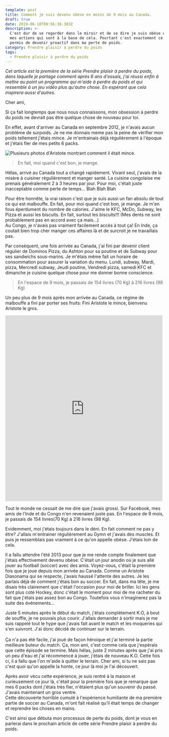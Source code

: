 ```yaml
---
template: post
title: Comment je suis devenu obèse en moins de 9 mois au Canada.
draft: true
date: 2019-06-18T09:56:38.303Z
description: >-
  C'est dur de se regarder dans le miroir et de se dire je suis obèse et ce sont
  mes actions qui sont à la base de cela. Pourtant c'est exactement ce qui m'a
  permis de devenir proactif dans ma perte de poids.
category: Prendre plaisir à perdre du poids
tags:
  - Prendre plaisir à perdre du poids
---
```

_Cet article est la première de la série Prendre plaisir à perdre du poids, dans laquelle je partage comment après 6 ans d'essais, j'ai réussi enfin à mettre au point un programme qui m'aide à perdre du poids et qui ressemble à un jeu vidéo plus qu'autre chose. En espérant que cela inspirera aussi d'autres._

Cher ami,

Si ça fait longtemps que nous nous connaissons, mon obsession à perdre du poids ne devrait pas être quelque chose de nouveau pour toi. 

En effet, avant d'arriver au Canada en septembre 2012, je n'avais aucun problème de surpoids. Je ne me donnais meme pas la peine de vérifier mon poids tellement j'étais mince. Je m'entrainais déjà régulièrement à l'époque et j'étais fier de mes petits 6 packs.

![Plusieurs photos d'Aristote montrant comment il était mince.](/media/228699_104858502939111_5149882_n-collage.jpg "Le bon vieux temps.")

> En fait, moi quand c'est bon, je mange.

Hélas, arrivé au Canada tout a changé rapidement. Vivant seul, j'avais de la misère à cuisiner régulièrement et manger santé. La cuisine congolaise me prenais généralement 2 à 3 heures par jour. Pour moi, c'était juste inacceptable comme perte de temps… Blah Blah Blah

Pour être honnête, la vrai raison c'est que je suis aussi un fan absolu de tout ce qui est malbouffe. En fait, pour moi quand c'est bon, je mange. Je m'en fous éperdument du nombre de calories. J'aime le KFC, McDo, Subway, les Pizza et aussi les biscuits. En fait, surtout les biscuits!!! (Mes dents ne sont probablement pas en accord avec ça mais…)\
Au Congo, je n'avais pas vraiment facilement accès à tout ça! En Inde, ça coutait bien trop cher manger ces affaires là et de surcroit je ne travaillais pas.

Par conséquent, une fois arrivée au Canada, j'ai fini par devenir client régulier de Dominos Pizza, du Ashton pour sa poutine et de Subway pour ses sandwichs sous-marins. Je m'étais même fait un horaire de consommation pour assurer la variation du menu. Lundi, subway, Mardi, pizza, Mercredi subway, Jeudi poutine, Vendredi pizza, samedi KFC et dimanche je cuisine quelque chose pour me donner bonne conscience.

> En l'espace de 9 mois, je passais de 154 livres (70 Kg) à 216 livres (98 Kg)

Un peu plus de 9 mois après mon arrivée au Canada, ce régime de malbouffe a fini par porter ses fruits: Fini Aristote le mince, bienvenu Aristote le gros. 

<iframe src="https://www.facebook.com/plugins/post.php?href=https%3A%2F%2Fwww.facebook.com%2Fphoto.php%3Ffbid%3D464366416988316%26set%3Dpb.100002448856234.-2207520000.1560926762.%26type%3D3%26theater&width=500&show_text=true&height=589" width="500" height="589" style="border:none;overflow:hidden" scrolling="no" frameborder="0" allowTransparency="true" allow="encrypted-media"></iframe>

Tout le monde ne cessait de me dire que j'avais grossi. Sur Facebook, mes amis de l'Inde et du Congo n'en revenaient juste pas. En l'espace de 9 mois, je passais de 154 livres(70 Kg) à 216 livres (98 Kg).

Evidemment, moi j'étais toujours dans le déni. En fait comment ne pas y être? J'allais m'entrainer régulièrement au Gymn et j'avais des muscles. Et puis je ressemblais pas vraiment à ce qu'on appelle obèse. J'étais loin de cela.

Il a fallu attendre l'été 2013 pour que je me rende compte finalement que j'étais effectivement devenu obèse. C'était un jour anodin où je suis allé jouer au football (soccer) avec des amis. Voyez-vous, c'était la première fois que je joue depuis mon arrivée au Canada. Comme un Aristote Diasonama qui se respecte, j'avais haussé l'attente des autres. Je les parlais déjà de comment j'étais bon au soccer. En fait, dans ma tête, je me disais très clairement que c'était l'occasion pour moi de briller. Ici les gens sont plus coté Hockey, donc c'était le moment pour moi de me racheter du fait que j'étais pas assez bon au Congo. Toutefois vous n'imaginerez pas la suite des événements…  

Juste 5 minutes après le début du match, j'étais complètement K.O, à bout de souffle, je ne pouvais plus courir. J'allais demander à sortir mais je me suis rappelé tout le hype que j'avais fait avant le match et les moqueries qui s'en suivront. J'ai donc décidé de continuer sur le terrain.\
\
Ça n'a pas été facile, j'ai joué de façon héroique et j'ai terminé la partie meilleure buteur du match. Ça, mon ami, c'est comme cela que j'espérais que cette épisode se termine. Mais hélas, juste 2 minutes après que j'ai pris un peu d'eau et j'ai récommencé à jouer, j'étais de nouveau K.O. Cette fois ci, il a fallu que l'on m'aide à quitter le terrain. Cher ami, si tu ne sais pas c'est quoi qu'on appelle la honte, ce jour là moi je l'ai découvert.

Après avoir vécu cette expérience, je suis rentré à la maison et curieusement ce jour là, c'était pour la première fois que je remarque que mes 6 packs dont j'étais très fier, n'étaient plus qu'un souvenir du passé. J'avais maintenant un gros ventre.\
Cette découverte horrible cumulé à l'expérience humiliante de ma première partie de soccer au Canada, m'ont fait réalisé qu'il était temps de changer et reprendre les choses en mains.

C'est ainsi que débuta mon processus de perte du poids, dont je vous en parlerai dans le prochain article de cette série Prendre plaisir à perdre du poids.
